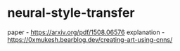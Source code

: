 # neural-style-transfer

paper - https://arxiv.org/pdf/1508.06576
explanation - https://0xmukesh.bearblog.dev/creating-art-using-cnns/
